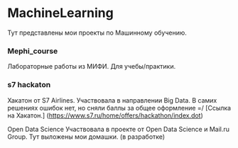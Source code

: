 # MachineLearning 
Тут представлены мои проекты по Машинному обучению.

### Mephi_course
Лабораторные работы из МИФИ. Для учебы/практики.

### s7 hackaton
Хакатон от S7 Airlines. Участвовала в направлении Big Data. 
В самих решениях ошибок нет, но сняли баллы за общее оформление =/
[Ссылка на Хакатон.] (https://www.s7.ru/home/offers/hackathon/index.dot)

Open Data Science 
Участвовала в проекте от Open Data Science и Mail.ru Group. Тут выложены мои домашки.
(в разработке)
